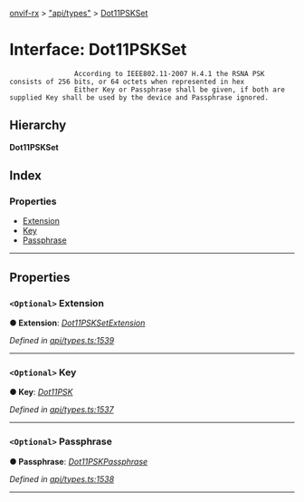 [onvif-rx](../README.md) > ["api/types"](../modules/_api_types_.md) > [Dot11PSKSet](../interfaces/_api_types_.dot11pskset.md)

# Interface: Dot11PSKSet

```
                According to IEEE802.11-2007 H.4.1 the RSNA PSK consists of 256 bits, or 64 octets when represented in hex
                Either Key or Passphrase shall be given, if both are supplied Key shall be used by the device and Passphrase ignored.
```

## Hierarchy

**Dot11PSKSet**

## Index

### Properties

* [Extension](_api_types_.dot11pskset.md#extension)
* [Key](_api_types_.dot11pskset.md#key)
* [Passphrase](_api_types_.dot11pskset.md#passphrase)

---

## Properties

<a id="extension"></a>

### `<Optional>` Extension

**● Extension**: *[Dot11PSKSetExtension](_api_types_.dot11psksetextension.md)*

*Defined in [api/types.ts:1539](https://github.com/patrickmichalina/onvif-rx/blob/f117e44/src/api/types.ts#L1539)*

___
<a id="key"></a>

### `<Optional>` Key

**● Key**: *[Dot11PSK](../modules/_api_types_.md#dot11psk)*

*Defined in [api/types.ts:1537](https://github.com/patrickmichalina/onvif-rx/blob/f117e44/src/api/types.ts#L1537)*

___
<a id="passphrase"></a>

### `<Optional>` Passphrase

**● Passphrase**: *[Dot11PSKPassphrase](../modules/_api_types_.md#dot11pskpassphrase)*

*Defined in [api/types.ts:1538](https://github.com/patrickmichalina/onvif-rx/blob/f117e44/src/api/types.ts#L1538)*

___

